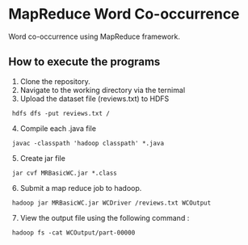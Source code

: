 # MapReduce Word Co-occurrence
Word co-occurrence using MapReduce framework.

## How to execute the programs
1. Clone the repository.
2. Navigate to the working directory via the ternimal
3. Upload the dataset file (reviews.txt) to HDFS
```shell
 hdfs dfs -put reviews.txt / 
```
4. Compile each .java file
```shell
 javac -classpath 'hadoop classpath' *.java 
```
5. Create jar file
```shell
 jar cvf MRBasicWC.jar *.class
```
6. Submit a map reduce job to hadoop.
```shell
 hadoop jar MRBasicWC.jar WCDriver /reviews.txt WCOutput
```
7. View the output file using the following command :
```shell
 hadoop fs -cat WCOutput/part-00000
```
